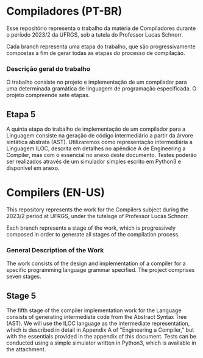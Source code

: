 # Compiladores (PT-BR)

Esse repositório representa o trabalho da matéria de Compiladores durante o período 2023/2 da UFRGS, sob a tutela do Professor Lucas Schnorr.

Cada branch representa uma etapa do trabalho, que são progressivamente compostas a fim de gerar todas as etapas do processo de compilação.

### Descrição geral do trabalho
O trabalho consiste no projeto e implementação de um compilador para uma determinada gramática de linguagem de programação especificada. O projeto compreende sete etapas.

## Etapa 5

A quinta etapa do trabalho de implementação de um compilador para a Linguagem consiste na geração de código intermediário a partir da árvore sintática abstrata (AST). Utilizaremos como representação intermediária a Linguagem ILOC, descrita em detalhes no apêndice A de Engineering a Compiler, mas com o essencial no anexo deste documento. Testes poderão ser realizados através de um simulador simples escrito em Python3 e disponível em anexo.

# Compilers (EN-US)

This repository represents the work for the Compilers subject during the 2023/2 period at UFRGS, under the tutelage of Professor Lucas Schnorr.

Each branch represents a stage of the work, which is progressively composed in order to generate all stages of the compilation process.

### General Description of the Work

The work consists of the design and implementation of a compiler for a specific programming language grammar specified. The project comprises seven stages.

## Stage 5

The fifth stage of the compiler implementation work for the Language consists of generating intermediate code from the Abstract Syntax Tree (AST). We will use the ILOC language as the intermediate representation, which is described in detail in Appendix A of "Engineering a Compiler," but with the essentials provided in the appendix of this document. Tests can be conducted using a simple simulator written in Python3, which is available in the attachment.
